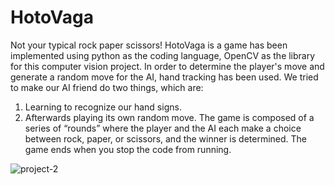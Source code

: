 # HotoVaga
Not your typical rock paper scissors!
HotoVaga is a game has been implemented using python as the coding language, OpenCV as
the library for this computer vision project. In order to determine the player's move
and generate a random move for the AI, hand tracking has been used. We tried to
make our AI friend do two things, which are:
1. Learning to recognize our hand signs.
2. Afterwards playing its own random move.
The game is composed of a series of “rounds” where the player and the AI each make
a choice between rock, paper, or scissors, and the winner is determined. The game
ends when you stop the code from running.

![project-2](https://github.com/Mimimomo001/Hotovaga/assets/76520207/dc552da4-195a-440d-a57a-9725c58a79bc)
